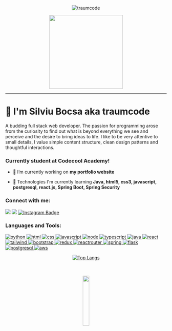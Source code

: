 <p align="center"> <img src="https://komarev.com/ghpvc/?username=traumcode&label=Profile%20views&color=0e75b6&style=flat" alt="traumcode" /> </p>
<p align="center">
  <img src="https://miro.medium.com/max/2048/1*OohqW5DGh9CQS4hLY5FXzA.png" height="230"/>
</p>
<hr>

<h1>👋 I'm Silviu Bocsa aka traumcode</h1>
<p>A budding full stack web developer. The passion for programming arose from the curiosity to find out what is beyond everything we see and perceive and the desire to bring ideas to life. I like to be very attentive to small details, I value simple content structure, clean design patterns and thoughtful interactions.</p>
<h3>Currently student at Codecool Academy!</h3>


- 🔭 I’m currently working on **my portfolio website**

- 🌱 Technologies I'm currently learning **Java, html5, css3, javascript, postgresql, react.js, Spring Boot, Spring Security**


<h3 align="left">Connect with me:</h3>
<p align="left">
<a href="https://www.linkedin.com/in/silviu-bocsa/" rel="nofollow"><img src="https://img.shields.io/badge/LinkedIn-0077B5?style=for-the-badge&logo=linkedin&logoColor=white" data-canonical-src="https://img.shields.io/badge/-LinkedIn-blue?style=flat&amp;logo=Linkedin&amp;logoColor=white&amp;link=https://www.linkedin.com/in/silviu-bocsa/" style="max-width: 100%;"></a>
<a href="mailto:silviubocsa@gmail.com"><img src="https://img.shields.io/badge/Gmail-D14836?style=for-the-badge&logo=gmail&logoColor=white" data-canonical-src="https://img.shields.io/badge/Gmail-red?style=flat&amp;logo=Gmail&amp;logoColor=white&amp;link=mailto:silviubocsa@gmail.com" style="max-width: 100%;"></a>
<a href="https://instagram.com/exacustodian" rel="nofollow"><img src="https://img.shields.io/badge/Instagram-E4405F?style=for-the-badge&logo=instagram&logoColor=white" alt="Instagram Badge" data-canonical-src="https://img.shields.io/badge/-exacustodian-purple?style=flat-square&amp;logo=instagram&amp;logoColor=white&amp;link=https://instagram.com/exacustodian/" style="max-width: 100%;"></a>
</p>

<h3 align="left">Languages and Tools:</h3>
<p align="left"> 
<a href="https://getbootstrap.com" target="_blank"> <img src="https://img.shields.io/badge/Python-3776AB?style=for-the-badge&logo=python&logoColor=white" alt="python"/> </a><a href="https://getbootstrap.com" target="_blank"> <img src="https://img.shields.io/badge/HTML-239120?style=for-the-badge&logo=html5&logoColor=white" alt="html"/> </a><a href="https://getbootstrap.com" target="_blank"> <img src="https://img.shields.io/badge/CSS-239120?&style=for-the-badge&logo=css3&logoColor=white" alt="css"/> </a><a href="https://getbootstrap.com" target="_blank"> <img src="https://img.shields.io/badge/JavaScript-F7DF1E?style=for-the-badge&logo=javascript&logoColor=black" alt="javascript"/> </a><a href="https://getbootstrap.com" target="_blank"> <img src="https://img.shields.io/badge/Node.js-43853D?style=for-the-badge&logo=node.js&logoColor=white" alt="node"/> </a><a href="https://getbootstrap.com" target="_blank"> <img src="https://img.shields.io/badge/TypeScript-007ACC?style=for-the-badge&logo=typescript&logoColor=white" alt="typescript"/> </a><a href="https://getbootstrap.com" target="_blank"> <img src="https://img.shields.io/badge/Java-ED8B00?style=for-the-badge&logo=java&logoColor=white" alt="java"/> </a><a href="https://getbootstrap.com" target="_blank"> <img src="https://img.shields.io/badge/React-20232A?style=for-the-badge&logo=react&logoColor=61DAFB" alt="react"/> </a><a href="https://getbootstrap.com" target="_blank"> <img src="https://img.shields.io/badge/Tailwind_CSS-38B2AC?style=for-the-badge&logo=tailwind-css&logoColor=white" alt="tailwind"/> </a><a href="https://getbootstrap.com" target="_blank"> <img src="https://img.shields.io/badge/Bootstrap-563D7C?style=for-the-badge&logo=bootstrap&logoColor=white" alt="bootstrap"/> </a><a href="https://getbootstrap.com" target="_blank"> <img src="https://img.shields.io/badge/Redux-593D88?style=for-the-badge&logo=redux&logoColor=white" alt="redux"/> </a><a href="https://getbootstrap.com" target="_blank"> <img src="https://img.shields.io/badge/React_Router-CA4245?style=for-the-badge&logo=react-router&logoColor=white" alt="reactrouter"/> </a><a href="https://getbootstrap.com" target="_blank"> <img src="https://img.shields.io/badge/Spring-6DB33F?style=for-the-badge&logo=spring&logoColor=white" alt="spring"/> </a><a href="https://getbootstrap.com" target="_blank"> <img src="https://img.shields.io/badge/Flask-000000?style=for-the-badge&logo=flask&logoColor=white" alt="flask"/> </a><a href="https://getbootstrap.com" target="_blank"> <img src="https://img.shields.io/badge/PostgreSQL-316192?style=for-the-badge&logo=postgresql&logoColor=white" alt="postgresql"/> </a><a href="https://getbootstrap.com" target="_blank"> <img src="https://img.shields.io/badge/Amazon_AWS-232F3E?style=for-the-badge&logo=amazon-aws&logoColor=white" alt="aws"/> </a>
</p>

<p align="center">  <a href="https://github.com/traumcode/github-readme-stats"><img src="https://camo.githubusercontent.com/e93c0f514d1afa754301d79a9261cab819730ffdcc216d79cc4a661ac111c215/68747470733a2f2f6769746875622d726561646d652d73746174732e76657263656c2e6170702f6170692f746f702d6c616e67732f3f757365726e616d653d666c6f61726564656d61692673686f775f69636f6e733d74727565267468656d653d6461726b" alt="Top Langs" data-canonical-src="https://github-readme-stats.vercel.app/api/top-langs/?username=traumcode&amp;show_icons=true&amp;theme=dark" style="max-width: 100%;"></a>
</p>
<p>
  <p align="center">
  <br />
  <br />
  <img src="https://media.giphy.com/media/jpVnC65DmYeyRL4LHS/giphy.gif" width="20%">
</p>
</p>
